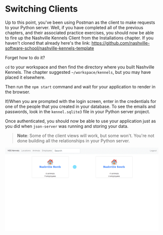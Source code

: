 # Switching Clients

Up to this point, you've been using Postman as the client to make requests to your Python server. Well, if you have completed all of the previous chapters, and their associated practice exercises, you should now be able to fire up the Nashville Kennels Client from the Installations chapter. If you haven't cloned that already here's the link: https://github.com/nashville-software-school/nashville-kennels-template

Forget how to do it?

`cd` to your workspace and then find the directory where you built Nashville Kennels. The chapter suggested `~/workspace/kennels`, but you may have placed it elsewhere.

Then run the `npm start` command and wait for your application to render in the browser.

If/When you are prompted with the login screen, enter in the credentials for one of the people that you created in your database. To see the emails and passwords, look in the `kennel.sqlite3` file in your Python server project.

Once authenticated, you should now be able to use your application just as you did when `json-server` was running and storing your data.

> **Note**: Some of the client views will work, but some won't. You're not done building all the relationships in your Python server.

![animation of viewing difference resources in Kennel client](./images/kennel-react-client.gif)
